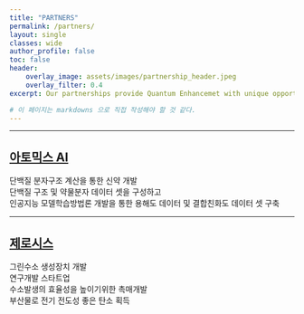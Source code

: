 ```yaml
---
title: "PARTNERS"
permalink: /partners/
layout: single
classes: wide
author_profile: false
toc: false
header:
    overlay_image: assets/images/partnership_header.jpeg
    overlay_filter: 0.4
excerpt: Our partnerships provide Quantum Enhancemet with unique opportunities to scale development of our IP, inform the development of next-generation quantum hardware, and accelerate commercialisation of high-value breakthroughs.  

# 이 페이지는 markdowns 으로 직접 작성해야 할 것 같다.  
---
```


---------------------------------------
 
## [**아토믹스 AI**](https://www.atomics.ai/)  
    
단백질 분자구조 계산을 통한 신약 개발  
단백질 구조 및 약물분자 데이터 셋을 구성하고  
인공지능 모델학습방법론 개발을 통한 용해도 데이터 및 결합친화도 데이터 셋 구축 

---------------------------------------


##  [**제로시스**](http://zerocis.com/)  

그린수소 생성장치 개발  
연구개발 스타트업  
수소발생의 효율성을 높이기위한 촉매개발  
부산물로 전기 전도성 좋은 탄소 획득  




